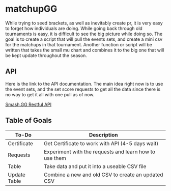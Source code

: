 # matchupGG
While trying to seed brackets, as well as inevitably create pr, it is very easy to forget how individuals are doing. While going back through old tournaments is easy, it is difficult to see the big picture while doing so. The goal is to create a script that will pull the events sets, and create a mini csv for the matchups in that tournament. Another function or script will be written that takes the small mu chart and combines it to the big one that will be kept update throughout the season.

## API
Here is the link to the API documentation. The main idea right now is to use the event sets, and the set score requests to get all the data since there is no way to get it all with one pull as of now.

[Smash.GG Restful API](https://developer.smash.gg/docs/intro)

## Table of Goals
To-Do | Description
----- | -----------
Certificate | Get Certificate to work with API (4-5 days wait)
Requests | Experiment with the requests and learn how to use them
Table | Take data and put it into a useable CSV file
Update Table | Combine a new and old CSV to create an updated CSV
